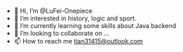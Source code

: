 - 👋 Hi, I’m @LuFei-Onepiece
- 👀 I’m interested in history, logic and sport.
- 🌱 I’m currently learning some skills about Java backend
- 💞️ I’m looking to collaborate on ...
- 📫 How to reach me tian31415@outlook.com

<!---
LuFei-Onepiece/LuFei-Onepiece is a ✨ special ✨ repository because its `README.md` (this file) appears on your GitHub profile.
You can click the Preview link to take a look at your changes.
--->
